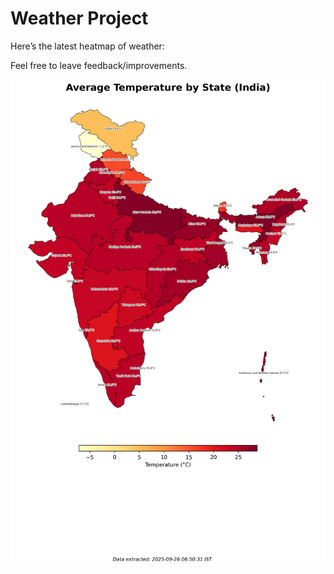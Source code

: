# Weather Project

Here’s the latest heatmap of weather:

Feel free to leave feedback/improvements.

![India Heatmap](docs/assets/india_heatmap.png?v=D5EA61)
